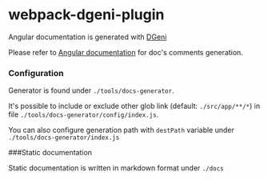 # webpack-dgeni-plugin

Angular documentation is generated with [DGeni](https://github.com/angular/dgeni)

Please refer to [Angular documentation](https://github.com/angular/angular.js/wiki/Writing-AngularJS-Documentation) for doc's comments generation.

### Configuration

Generator is found under `./tools/docs-generator`. 

It's possible to include or exclude other glob link (default: `./src/app/**/*`) in file `./tools/docs-generator/config/index.js`.

You can also configure generation path with `destPath` variable under `./tools/docs-generator/index.js`

###Static documentation

Static documentation is written in markdown format under `./docs`
